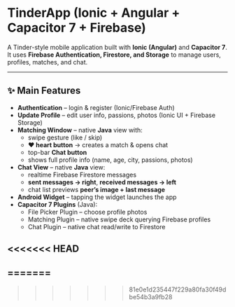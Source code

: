 # TinderApp (Ionic + Angular + Capacitor 7 + Firebase)

A Tinder-style mobile application built with **Ionic (Angular)** and **Capacitor 7**.  
It uses **Firebase Authentication, Firestore, and Storage** to manage users, profiles, matches, and chat.

---

## ✨ Main Features
- **Authentication** – login & register (Ionic/Firebase Auth)
- **Update Profile** – edit user info, passions, photos (Ionic UI + Firebase Storage)
- **Matching Window** – native **Java** view with:
  - swipe gesture (like / skip)
  - **❤️ heart button** → creates a match & opens chat
  - top-bar **Chat button**
  - shows full profile info (name, age, city, passions, photos)
- **Chat View** – native **Java** view:
  - realtime Firebase Firestore messages
  - **sent messages → right**, **received messages → left**
  - chat list previews **peer’s image + last message**
- **Android Widget** – tapping the widget launches the app
- **Capacitor 7 Plugins** (Java):
  - File Picker Plugin – choose profile photos
  - Matching Plugin – native swipe deck querying Firebase profiles
  - Chat Plugin – native chat read/write to Firestore

<<<<<<< HEAD
---
=======
---
>>>>>>> 81e0e1d235447f229a80fa30f49dbe54b3a9fb28
